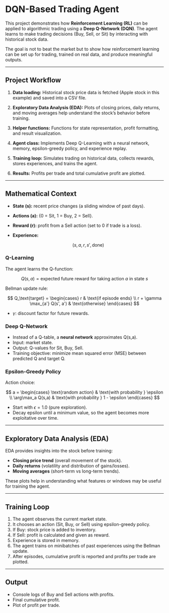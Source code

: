 # DQN-Based Trading Agent

This project demonstrates how **Reinforcement Learning (RL)** can be applied to algorithmic trading using a **Deep Q-Network (DQN)**.
The agent learns to make trading decisions (Buy, Sell, or Sit) by interacting with historical stock data.

The goal is not to beat the market but to show how reinforcement learning can be set up for trading, trained on real data, and produce meaningful outputs.

---

## Project Workflow

1. **Data loading:**
   Historical stock price data is fetched (Apple stock in this example) and saved into a CSV file.

2. **Exploratory Data Analysis (EDA):**
   Plots of closing prices, daily returns, and moving averages help understand the stock’s behavior before training.

3. **Helper functions:**
   Functions for state representation, profit formatting, and result visualization.

4. **Agent class:**
   Implements Deep Q-Learning with a neural network, memory, epsilon-greedy policy, and experience replay.

5. **Training loop:**
   Simulates trading on historical data, collects rewards, stores experiences, and trains the agent.

6. **Results:**
   Profits per trade and total cumulative profit are plotted.

---

## Mathematical Context

* **State (s):** recent price changes (a sliding window of past days).
* **Actions (a):** {0 = Sit, 1 = Buy, 2 = Sell}.
* **Reward (r):** profit from a Sell action (set to 0 if trade is a loss).
* **Experience:**

  $$
  (s, a, r, s', \text{done})
  $$

### Q-Learning

The agent learns the Q-function:

$$
Q(s,a) = \text{expected future reward for taking action } a \text{ in state } s
$$

Bellman update rule:

$$
Q_\text{target} =
\begin{cases}
r & \text{if episode ends} \\
r + \gamma \max_{a'} Q(s', a') & \text{otherwise}
\end{cases}
$$

* $\gamma$: discount factor for future rewards.

### Deep Q-Network

* Instead of a Q-table, a **neural network** approximates Q(s,a).
* Input: market state.
* Output: Q-values for Sit, Buy, Sell.
* Training objective: minimize mean squared error (MSE) between predicted Q and target Q.

### Epsilon-Greedy Policy

Action choice:

$$
a =
\begin{cases}
\text{random action} & \text{with probability } \epsilon \\
\arg\max_a Q(s,a) & \text{with probability } 1 - \epsilon
\end{cases}
$$

* Start with $\epsilon = 1.0$ (pure exploration).
* Decay epsilon until a minimum value, so the agent becomes more exploitative over time.

---

## Exploratory Data Analysis (EDA)

EDA provides insights into the stock before training:

* **Closing price trend** (overall movement of the stock).
* **Daily returns** (volatility and distribution of gains/losses).
* **Moving averages** (short-term vs long-term trends).

These plots help in understanding what features or windows may be useful for training the agent.

---

## Training Loop

1. The agent observes the current market state.
2. It chooses an action (Sit, Buy, or Sell) using epsilon-greedy policy.
3. If Buy: stock price is added to inventory.
4. If Sell: profit is calculated and given as reward.
5. Experience is stored in memory.
6. The agent trains on minibatches of past experiences using the Bellman update.
7. After episodes, cumulative profit is reported and profits per trade are plotted.

---

## Output

* Console logs of Buy and Sell actions with profits.
* Final cumulative profit.
* Plot of profit per trade.
